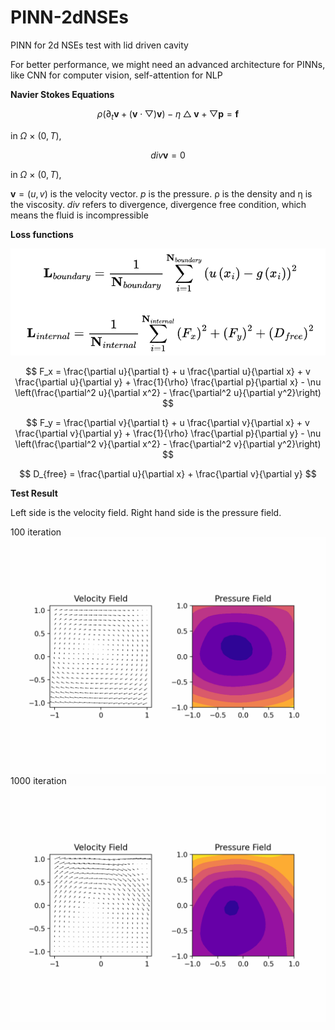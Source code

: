 
# PINN-2dNSEs
PINN for 2d NSEs test with lid driven cavity

For better performance, we might need an advanced architecture for PINNs, like CNN for computer vision, self-attention for NLP

**Navier Stokes Equations**

$$ \rho \left ( \partial_{t} \mathbf{v} +  \left ( \mathbf{v}  \cdot \bigtriangledown  \right ) \mathbf{v}  \right ) - \eta \bigtriangleup \mathbf{v} + \bigtriangledown \mathbf{p} = \mathbf{f} $$

in $\Omega$ $\times$ $\left ( 0, T \right )$,

$$ div \mathbf{v}  = 0 $$ 


in $\Omega$ $\times$ $\left ( 0, T \right ),$

$\mathbf{v} = \left ( u , v \right )$ is the velocity vector. $\mathrm{}{p}$ is the pressure. $\mathrm{\rho}$ is the density and $\mathrm{\eta}$ is the viscosity. $div$ refers to divergence, divergence free condition, which means the fluid is incompressible

**Loss functions**

![loss-functions](./image/loss-functions.png)

$$ F_x = \frac{\partial u}{\partial t} + u \frac{\partial u}{\partial x} + v \frac{\partial u}{\partial y} + \frac{1}{\rho} \frac{\partial p}{\partial x} - \nu \left(\frac{\partial^2 u}{\partial x^2} - \frac{\partial^2 u}{\partial y^2}\right) $$

$$ F_y = \frac{\partial v}{\partial t} + u \frac{\partial v}{\partial x} + v \frac{\partial v}{\partial y} + \frac{1}{\rho} \frac{\partial p}{\partial y} - \nu \left(\frac{\partial^2 v}{\partial x^2} - \frac{\partial^2 v}{\partial y^2}\right) $$

$$ D_{free} = \frac{\partial u}{\partial x} + \frac{\partial v}{\partial y} $$

**Test Result**

Left side is the velocity field. Right hand side is the pressure field.

100 iteration
![Lid-Driven](./image/Lid-Driven.gif)
1000 iteration
![Lid-Driven_](./image/Lid-Driven_.gif)

